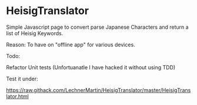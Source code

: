 HeisigTranslator
================

Simple Javascript page to convert parse Japanese Characters and return a list of Heisig Keywords.



Reason:
To have on "offline app" for various devices.

Todo:

Refactor 
Unit tests (Unfortuanatle I have hacked it without using TDD)

Test it under:

https://raw.githack.com/LechnerMartin/HeisigTranslator/master/HeisigTranslator.html

